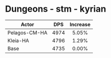 # Dungeons - stm - kyrian
| Actor | DPS | Increase |
|---|:---:|:---:|
|Pelagos-CM-HA|4974|5.05%|
|Kleia-HA|4796|1.29%|
|Base|4735|0.00%|
